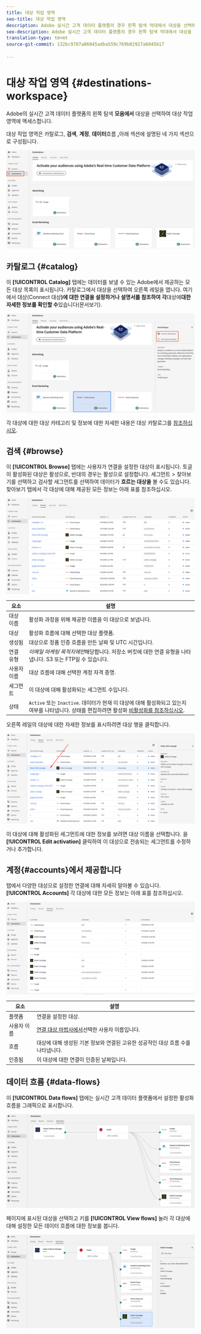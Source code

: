 ```yaml
---
title: 대상 작업 영역
seo-title: 대상 작업 영역
description: Adobe 실시간 고객 데이터 플랫폼의 경우 왼쪽 탐색 막대에서 대상을 선택하여 대상 작업 영역에 액세스합니다.
seo-description: Adobe 실시간 고객 데이터 플랫폼의 경우 왼쪽 탐색 막대에서 대상을 선택하여 대상 작업 영역에 액세스합니다.
translation-type: tm+mt
source-git-commit: 132bc9787a86045adba559c769b02927a6045b17

---
```



# 대상 작업 영역 {#destinations-workspace}

Adobe의 실시간 고객 데이터 플랫폼의 왼쪽 탐색 **모음에서** 대상을 선택하여 대상 작업 영역에 액세스합니다.

대상 작업 영역은 카탈로그, **검색**, **계정**, **데이터**&#x200B;흐름 **,**&#x200B;아래 섹션에 설명된 네 가지 섹션으로 구성됩니다.

![대상-개요](/help/rtcdp/destinations/assets/destinations-overview.png)

## 카탈로그 {#catalog}

이 **[!UICONTROL Catalog]** 탭에는 데이터를 보낼 수 있는 Adobe에서 제공하는 모든 대상 목록이 표시됩니다. 카탈로그에서 대상을 선택하여 오른쪽 레일을 엽니다. 여기에서 대상(Connect 대상&#x200B;**)에 대한 연결을 설정하거나 설명서를 참조하여 각**&#x200B;대상에&#x200B;**대한 자세한 정보를 확인할 수**&#x200B;있습니다(문서보기).

![대상 카탈로그 옵션](/help/rtcdp/destinations/assets/destination-ui-catalog-options.png)

각 대상에 대한 대상 카테고리 및 정보에 대한 자세한 내용은 대상 카탈로그를 [참조하십시오](/help/rtcdp/destinations/destinations-catalog.md).

## 검색 {#browse}

이 **[!UICONTROL Browse]** 탭에는 사용자가 연결을 설정한 대상이 표시됩니다. 토글이 활성화된 대상은 활성으로, 반대의 경우는 활성으로 설정합니다. 세그먼트 > 찾아보기를 선택하고 검사할 세그먼트를 선택하여 데이터가 **흐르는 대상을** 볼 수도 있습니다. 찾아보기 탭에서 각 대상에 대해 제공된 모든 정보는 아래 표를 참조하십시오.

![검색 탭](/help/rtcdp/destinations/assets/browse-tab.png)

| 요소 | 설명 |
---------|----------
| 대상 이름 | 활성화 과정을 위해 제공한 이름을 이 대상으로 보냅니다. |
| 대상 | 활성화 흐름에 대해 선택한 대상 플랫폼. |
| 생성됨 | 대상으로 정품 인증 흐름을 만든 날짜 및 UTC 시간입니다. |
| 연결 유형 | *이메일 마케팅 목적지에만*&#x200B;해당합니다. 저장소 버킷에 대한 연결 유형을 나타냅니다. S3 또는 FTP일 수 있습니다. |
| 사용자 이름 | 대상 흐름에 대해 선택한 계정 자격 증명. |
| 세그먼트 | 이 대상에 대해 활성화되는 세그먼트 수입니다. |
| 상태 | `Active` 또는 `Inactive`. 데이터가 현재 이 대상에 대해 활성화되고 있는지 여부를 나타냅니다. 상태를 편집하려면 활성화 [비활성화를 참조하십시오](/help/rtcdp/destinations/activate-destinations.md#disable-activation). |

오른쪽 레일의 대상에 대한 자세한 정보를 표시하려면 대상 행을 클릭합니다.

![대상 행 클릭](/help/rtcdp/destinations/assets/click-destination-row.png)

이 대상에 대해 활성화된 세그먼트에 대한 정보를 보려면 대상 이름을 선택합니다. 을 **[!UICONTROL Edit activation]** 클릭하여 이 대상으로 전송되는 세그먼트를 수정하거나 추가합니다.

## 계정{#accounts}에서 제공합니다 

탭에서 다양한 대상으로 설정한 연결에 대해 자세히 알아볼 수 있습니다. **[!UICONTROL Accounts]** 각 대상에 대한 모든 정보는 아래 표를 참조하십시오.

![계정 탭](/help/rtcdp/destinations/assets/accounts-tab.png)

| 요소 | 설명 |
---------|----------
| 플랫폼 | 연결을 설정한 대상. |
| 사용자 이름 | [연결 대상 마법사에서](/help/rtcdp/destinations/email-marketing-destinations.md#connect-destination)선택한 사용자 이름입니다. |
| 흐름 | 대상에 대해 생성된 기본 정보와 연결된 고유한 성공적인 대상 흐름 수를 나타냅니다. |
| 인증됨 | 이 대상에 대한 연결이 인증된 날짜입니다. |

## 데이터 흐름 {#data-flows}

이 **[!UICONTROL Data flows]** 탭에는 실시간 고객 데이터 플랫폼에서 설정한 활성화 흐름을 그래픽으로 표시합니다.

![Data-flows1](/help/rtcdp/destinations/assets/data-flows1.png)

페이지에 표시된 대상을 선택하고 키를 **[!UICONTROL View flows]** 눌러 각 대상에 대해 설정한 모든 데이터 흐름에 대한 정보를 봅니다.

![Data-flows2](/help/rtcdp/destinations/assets/data-flows2.png)